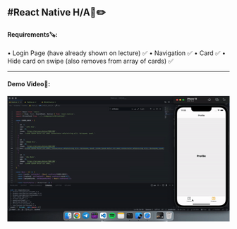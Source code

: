 ## #React Native H/A🏡✏️

#### Requirements🪚:

• Login Page (have already shown on lecture) ✅
• Navigation ✅
• Card ✅
• Hide card on swipe (also removes from array of cards) ✅

---

#### Demo Video📱:

![demo1](demo.gif)
